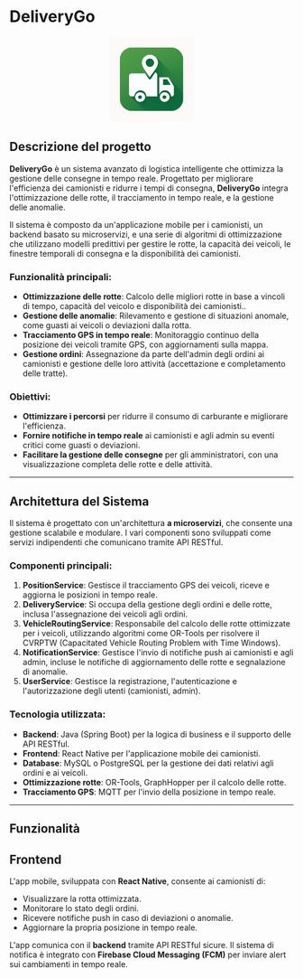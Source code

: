 
# DeliveryGo
<div style="text-align: center;">
  <img src="app-icon1.png" alt="Icona dell'applicazione" width="150"/>
</div>

## Descrizione del progetto

**DeliveryGo** è un sistema avanzato di logistica intelligente che ottimizza la gestione delle consegne in tempo reale. Progettato per migliorare l'efficienza dei camionisti e ridurre i tempi di consegna, **DeliveryGo** integra l'ottimizzazione delle rotte, il tracciamento in tempo reale, e la gestione delle anomalie.

Il sistema è composto da un'applicazione mobile per i camionisti, un backend basato su microservizi, e una serie di algoritmi di ottimizzazione che utilizzano modelli predittivi per gestire le rotte, la capacità dei veicoli, le finestre temporali di consegna e la disponibilità dei camionisti.

### Funzionalità principali:
- **Ottimizzazione delle rotte**: Calcolo delle migliori rotte in base a vincoli di tempo, capacità del veicolo e disponibilità dei camionisti..
- **Gestione delle anomalie**: Rilevamento e gestione di situazioni anomale, come guasti ai veicoli o deviazioni dalla rotta.
- **Tracciamento GPS in tempo reale**: Monitoraggio continuo della posizione dei veicoli tramite GPS, con aggiornamenti sulla mappa.
- **Gestione ordini**: Assegnazione da parte dell'admin degli ordini ai camionisti e gestione delle loro attività (accettazione e completamento delle tratte).

### Obiettivi:
- **Ottimizzare i percorsi** per ridurre il consumo di carburante e migliorare l'efficienza.
- **Fornire notifiche in tempo reale** ai camionisti e agli admin su eventi critici come guasti o deviazioni.
- **Facilitare la gestione delle consegne** per gli amministratori, con una visualizzazione completa delle rotte e delle attività.

---

## Architettura del Sistema

Il sistema è progettato con un'architettura **a microservizi**, che consente una gestione scalabile e modulare. I vari componenti sono sviluppati come servizi indipendenti che comunicano tramite API RESTful.

### Componenti principali:

1. **PositionService**: Gestisce il tracciamento GPS dei veicoli, riceve e aggiorna le posizioni in tempo reale.
2. **DeliveryService**: Si occupa della gestione degli ordini e delle rotte, inclusa l'assegnazione dei veicoli agli ordini.
3. **VehicleRoutingService**: Responsabile del calcolo delle rotte ottimizzate per i veicoli, utilizzando algoritmi come OR-Tools per risolvere il CVRPTW (Capacitated Vehicle Routing Problem with Time Windows).
4. **NotificationService**: Gestisce l'invio di notifiche push ai camionisti e agli admin, incluse le notifiche di aggiornamento delle rotte e segnalazione di anomalie.
5. **UserService**: Gestisce la registrazione, l'autenticazione e l'autorizzazione degli utenti (camionisti, admin).

### Tecnologia utilizzata:
- **Backend**: Java (Spring Boot) per la logica di business e il supporto delle API RESTful.
- **Frontend**: React Native per l'applicazione mobile dei camionisti.
- **Database**: MySQL o PostgreSQL per la gestione dei dati relativi agli ordini e ai veicoli.
- **Ottimizzazione rotte**: OR-Tools, GraphHopper per il calcolo delle rotte.
- **Tracciamento GPS**: MQTT per l'invio della posizione in tempo reale.

---

## Funzionalità



## Frontend

L'app mobile, sviluppata con **React Native**, consente ai camionisti di:

- Visualizzare la rotta ottimizzata.
- Monitorare lo stato degli ordini.
- Ricevere notifiche push in caso di deviazioni o anomalie.
- Aggiornare la propria posizione in tempo reale.
  
L'app comunica con il **backend** tramite API RESTful sicure. Il sistema di notifica è integrato con **Firebase Cloud Messaging (FCM)** per inviare alert sui cambiamenti in tempo reale.


